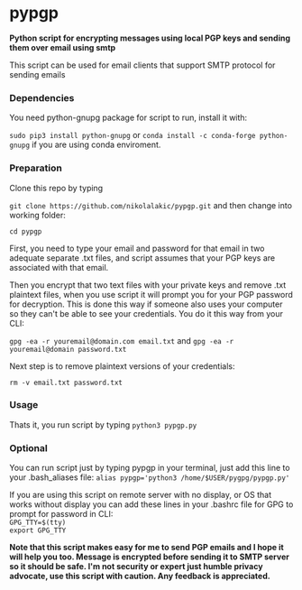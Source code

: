 # pypgp

**Python script for encrypting messages using local PGP keys and sending them over email using smtp**

This script can be used for email clients that support SMTP protocol for sending emails
### Dependencies
You need python-gnupg package for script to run, install it with:

`sudo pip3 install python-gnupg` or `conda install -c conda-forge python-gnupg` if you are using conda enviroment.
### Preparation
Clone this repo by typing 

`git clone https://github.com/nikolalakic/pypgp.git` and then change into working folder:

`cd pypgp`

First, you need to type your email and password for that email in two adequate separate .txt files, and script assumes that your PGP keys are associated with that email.

Then you encrypt that two text files with your private keys and remove .txt plaintext files, when you use script it will prompt you for your PGP password for decryption. This is done this way if someone also uses your computer so they can't be able to see your credentials. You do it this way from your CLI:

`gpg -ea -r youremail@domain.com email.txt` and `gpg -ea -r youremail@domain password.txt`

Next step is to remove plaintext versions of your credentials:

`rm -v email.txt password.txt`
### Usage
Thats it, you run script by typing `python3 pypgp.py`
### Optional
You can run script just by typing pypgp in your terminal, just add this line to your .bash_aliases file:
`alias pypgp='python3 /home/$USER/pygpg/pypgp.py'`

If you are using this script on remote server with no display, or OS that works without display you can add these lines in your .bashrc file for GPG to prompt for password in CLI:
<br />
`GPG_TTY=$(tty)
`<br />
`export GPG_TTY`

**Note that this script makes easy for me to send PGP emails and I hope it will help you too. Message is encrypted before sending it to SMTP server so it should be safe. I'm not security or expert just humble privacy advocate, use this script with caution. Any feedback is appreciated.**
